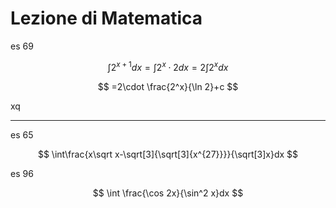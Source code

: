 # Lezione di Matematica


es 69 


$$
\int 2^{x+1}dx=\int 2^x\cdot 2dx=2\int2^xdx
$$

$$
=2\cdot \frac{2^x}{\ln 2}+c
$$

xq


----


es 65


$$
\int\frac{x\sqrt x-\sqrt[3]{\sqrt[3]{x^{27}}}}{\sqrt[3]x}dx
$$ 



es 96


$$
\int \frac{\cos 2x}{\sin^2 x}dx
$$


 
<!--stackedit_data:
eyJoaXN0b3J5IjpbLTEzOTE4MjY0NiwtNzE1MDkxNzk5LC0xMz
A4ODIwOTcwXX0=
-->